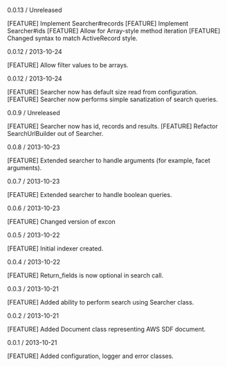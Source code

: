 0.0.13 / Unreleased

[FEATURE] Implement Searcher#records
[FEATURE] Implement Searcher#ids
[FEATURE] Allow for Array-style method iteration
[FEATURE] Changed syntax to match ActiveRecord style.

0.0.12 / 2013-10-24

[FEATURE] Allow filter values to be arrays.

0.0.12 / 2013-10-24

[FEATURE] Searcher now has default size read from configuration.
[FEATURE] Searcher now performs simple sanatization of search queries.

0.0.9 / Unreleased

[FEATURE] Searcher now has id, records and results.
[FEATURE] Refactor SearchUrlBuilder out of Searcher.

0.0.8 / 2013-10-23

[FEATURE] Extended searcher to handle arguments (for example, facet arguments).

0.0.7 / 2013-10-23

[FEATURE] Extended searcher to handle boolean queries.

0.0.6 / 2013-10-23

[FEATURE] Changed version of excon

0.0.5 / 2013-10-22

[FEATURE] Initial indexer created.

0.0.4 / 2013-10-22

[FEATURE] Return_fields is now optional in search call.

0.0.3 / 2013-10-21

[FEATURE] Added ability to perform search using Searcher class.

0.0.2 / 2013-10-21

[FEATURE] Added Document class representing AWS SDF document.

0.0.1 / 2013-10-21

[FEATURE] Added configuration, logger and error classes.
